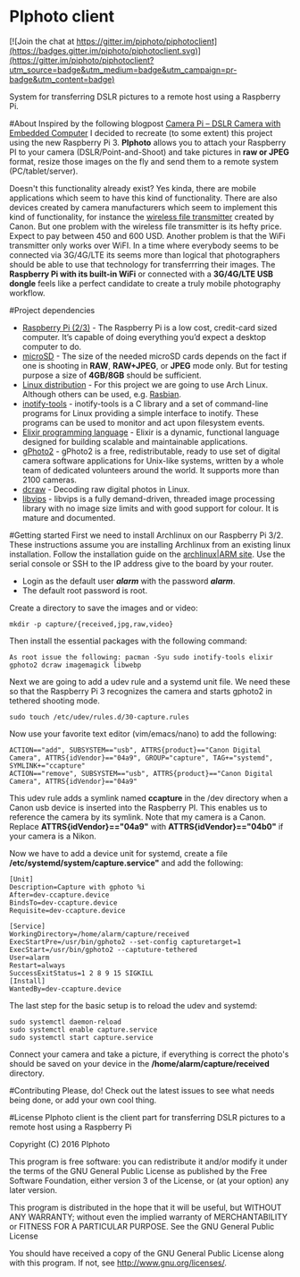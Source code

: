 # PIphoto client

[![Join the chat at https://gitter.im/piphoto/piphotoclient](https://badges.gitter.im/piphoto/piphotoclient.svg)](https://gitter.im/piphoto/piphotoclient?utm_source=badge&utm_medium=badge&utm_campaign=pr-badge&utm_content=badge)

System for transferring DSLR pictures to a remote host using a Raspberry Pi.

#About
Inspired by the following blogpost [Camera Pi – DSLR Camera with Embedded Computer](http://www.davidhunt.ie/raspberry-pi-in-a-dslr-camera/) I decided to recreate (to some extent) this project using the new Raspberry Pi 3. **PIphoto** allows you to attach your Raspberry PI to your camera (DSLR/Point-and-Shoot) and take pictures in **raw or JPEG** format, resize those images on the fly and send them to a remote system (PC/tablet/server). 

Doesn't this functionality already exist? Yes kinda, there are mobile applications which seem to have this kind of functionality. There are also devices created by camera manufacturers which seem to implement this kind of functionality, for instance the
[wireless file transmitter](https://www.usa.canon.com/internet/portal/us/home/products/details/cameras/wireless-file-transmitter/wireless-file-transmitter-wft-e6a) created by Canon. But one problem with the wireless file transmitter is its hefty price. Expect to pay between 450 and 600 USD. Another problem is that the WiFi transmitter only works over WiFI. In a time where everybody seems to be connected via 3G/4G/LTE its seems more than logical that photographers should be able to use that technology for transferrring their images. The **Raspberry Pi with its built-in WiFi** or connected with a **3G/4G/LTE USB dongle** feels like a perfect candidate to create a truly mobile photography workflow.

#Project dependencies

* [Raspberry Pi (2/3)](https://www.raspberrypi.org/) - The Raspberry Pi is a low cost, credit-card sized computer. It’s capable of doing everything you’d expect a desktop computer to do.
* [microSD](https://simple.wikipedia.org/wiki/MicroSD) - The size of the needed microSD cards depends on the fact if one is shooting in **RAW**, **RAW+JPEG**, or **JPEG** mode only. But for testing purpose a size of **4GB/8GB** should be sufficient.
* [Linux distribution](https://archlinuxarm.org/platforms/armv8/broadcom/raspberry-pi-3) - For this project we are going to use Arch Linux. Although others can be used, e.g. [Rasbian](https://www.raspbian.org/FrontPage).
* [inotify-tools](https://github.com/rvoicilas/inotify-tools/wiki) - inotify-tools is a C library and a set of command-line programs for Linux providing a simple interface to inotify. These programs can be used to monitor and act upon filesystem events.  
* [Elixir programming language](http://elixir-lang.org/) - Elixir is a dynamic, functional language designed for building scalable and maintainable applications.
* [gPhoto2](http://gphoto.sourceforge.net/) - gPhoto2 is a free, redistributable, ready to use set of digital camera software applications for Unix-like systems, written by a whole team of dedicated volunteers around the world. It supports more than 2100 cameras.
* [dcraw](http://www.cybercom.net/~dcoffin/dcraw/) - Decoding raw digital photos in Linux.
* [libvips](http://www.vips.ecs.soton.ac.uk/index.php?title=Libvips) - libvips is a fully demand-driven, threaded image processing library with no image size limits and with good support for colour. It is mature and documented.

#Getting started
First we need to install Archlinux on our Raspberry Pi 3/2. These instructions assume you are installing Archlinux from an existing linux installation. Follow the installation guide on the [archlinux|ARM site](https://archlinuxarm.org/platforms/armv8/broadcom/raspberry-pi-3). Use the serial console or SSH to the IP address give to the board by your router.

* Login as the default user ***alarm*** with the password ***alarm***.
* The default root password is root.

Create a directory to save the images and or video:
```
mkdir -p capture/{received,jpg,raw,video}
```
Then install the essential packages with the following command:
```
As root issue the following: pacman -Syu sudo inotify-tools elixir gphoto2 dcraw imagemagick libwebp
```
Next we are going to add a udev rule and a systemd unit file. We need these so that the Raspberry Pi 3 recognizes the camera and starts gphoto2 in tethered shooting mode.

```
sudo touch /etc/udev/rules.d/30-capture.rules
```
Now use your favorite text editor (vim/emacs/nano) to add the following:
```
ACTION=="add", SUBSYSTEM=="usb", ATTRS{product}=="Canon Digital Camera", ATTRS{idVendor}=="04a9", GROUP="capture", TAG+="systemd", SYMLINK+="ccapture"
ACTION=="remove", SUBSYSTEM=="usb", ATTRS{product}=="Canon Digital Camera", ATTRS{idVendor}=="04a9"
```
This udev rule adds a symlink named **ccapture** in the /dev directory when a Canon usb device is inserted into the Raspberry PI. This enables us to reference the camera by its symlink. Note that my camera is a Canon. Replace **ATTRS{idVendor}=="04a9"** with **ATTRS{idVendor}=="04b0"** if your camera is a Nikon. 

Now we have to add a device unit for systemd, create a file **/etc/systemd/system/capture.service"** and add the following:
```
[Unit]
Description=Capture with gphoto %i
After=dev-ccapture.device
BindsTo=dev-ccapture.device
Requisite=dev-ccapture.device

[Service]
WorkingDirectory=/home/alarm/capture/received
ExecStartPre=/usr/bin/gphoto2 --set-config capturetarget=1
ExecStart=/usr/bin/gphoto2 --captuture-tethered
User=alarm
Restart=always
SuccessExitStatus=1 2 8 9 15 SIGKILL
[Install]
WantedBy=dev-ccapture.device
```

The last step for the basic setup is to reload the udev and systemd:
```
sudo systemctl daemon-reload
sudo systemctl enable capture.service
sudo systemctl start capture.service
```

Connect your camera and take a picture, if everything is correct the photo's should be saved on your device in the **/home/alarm/capture/received** directory.

#Contributing 
Please, do! Check out the latest issues to see what needs being done, or add your own cool thing.

#License
PIphoto client is the client part for transferring DSLR pictures to a remote host using a Raspberry Pi

Copyright (C) 2016 PIphoto

This program is free software: you can redistribute it and/or modify it under the terms of the GNU General Public License as published by the Free Software Foundation, either version 3 of the License, or (at your option) any later version.

This program is distributed in the hope that it will be useful, but WITHOUT ANY WARRANTY; without even the implied warranty of MERCHANTABILITY or FITNESS FOR A PARTICULAR PURPOSE. See the GNU General Public License 

You should have received a copy of the GNU General Public License along with this program. If not, see http://www.gnu.org/licenses/.
